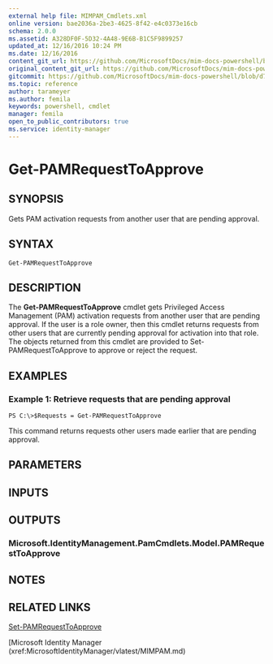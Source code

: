 ```yaml
---
external help file: MIMPAM_Cmdlets.xml
online version: bae2036a-2be3-4625-8f42-e4c0373e16cb
schema: 2.0.0
ms.assetid: A328DF0F-5D32-4A48-9E6B-B1C5F9899257
updated_at: 12/16/2016 10:24 PM
ms.date: 12/16/2016
content_git_url: https://github.com/MicrosoftDocs/mim-docs-powershell/blob/master/mim-cmdlets/MicrosoftIdentityManager/vlatest/Get-PAMRequestToApprove.md
original_content_git_url: https://github.com/MicrosoftDocs/mim-docs-powershell/blob/master/mim-cmdlets/MicrosoftIdentityManager/vlatest/Get-PAMRequestToApprove.md
gitcommit: https://github.com/MicrosoftDocs/mim-docs-powershell/blob/d76fe71a336b890697ca5b79f29d35c57acf4cc6/mim-cmdlets/MicrosoftIdentityManager/vlatest/Get-PAMRequestToApprove.md
ms.topic: reference
author: tarameyer
ms.author: femila
keywords: powershell, cmdlet
manager: femila
open_to_public_contributors: true
ms.service: identity-manager
---
```


# Get-PAMRequestToApprove

## SYNOPSIS
Gets PAM activation requests from another user that are pending approval.

## SYNTAX

```
Get-PAMRequestToApprove
```

## DESCRIPTION
The **Get-PAMRequestToApprove** cmdlet gets Privileged Access Management (PAM) activation requests from another user that are pending approval.
If the user is a role owner, then this cmdlet returns requests from other users that are currently pending approval for activation into that role. 
The objects returned from this cmdlet are provided to Set-PAMRequestToApprove to approve or reject the request.

## EXAMPLES

### Example 1: Retrieve requests that are pending approval
```
PS C:\>$Requests = Get-PAMRequestToApprove
```

This command returns requests other users made earlier that are pending approval.

## PARAMETERS

## INPUTS

## OUTPUTS

### Microsoft.IdentityManagement.PamCmdlets.Model.PAMRequestToApprove

## NOTES

## RELATED LINKS

[Set-PAMRequestToApprove](xref:MicrosoftIdentityManager/vlatest/Set-PAMRequestToApprove.md)

[Microsoft Identity Manager (xref:MicrosoftIdentityManager/vlatest/MIMPAM.md)

